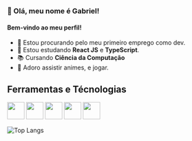 ### 👋 Olá, meu nome é Gabriel!
#### Bem-vindo ao meu perfil!

- 🔭 Estou procurando pelo meu primeiro emprego como dev.
- 🌱 Estou estudando **React JS** e **TypeScript**.
- 📚 Cursando **Ciência da Computação**
- 💜 Adoro assistir animes, e jogar.

## Ferramentas e Técnologias

<img loading="lazy" width="40" height="40" src="https://cdn.jsdelivr.net/gh/devicons/devicon/icons/html5/html5-original.svg" />
<img loading="lazy" width="40" height="40" src="https://cdn.jsdelivr.net/gh/devicons/devicon/icons/css3/css3-original.svg" />
<img loading="lazy" width="40" height="40" src="https://cdn.jsdelivr.net/gh/devicons/devicon/icons/typescript/typescript-original.svg" />
<img loading="lazy" width="40" height="40" src="https://cdn.jsdelivr.net/gh/devicons/devicon/icons/react/react-original.svg" />
<img loading="lazy" width="40" height="40" src="https://cdn.jsdelivr.net/gh/devicons/devicon/icons/git/git-original.svg" />


![Top Langs](https://github-readme-stats.vercel.app/api/top-langs/?username=pomaleski&layout=compact&theme=jolly&hide=hack,dockerfile)
